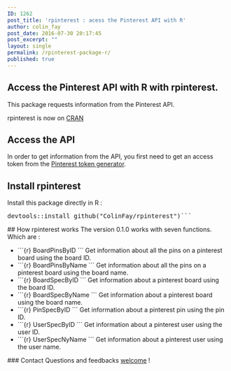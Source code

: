 ```yaml
---
ID: 1262
post_title: 'rpinterest : acess the Pinterest API with R'
author: colin_fay
post_date: 2016-07-30 20:17:45
post_excerpt: ""
layout: single
permalink: /rpinterest-package-r/
published: true
---
```

## Access the Pinterest API with R with rpinterest. <!--more-->
This package requests information from the Pinterest API.

rpinterest is now on <a href="https://cran.r-project.org/web/packages/rpinterest/index.html">CRAN</a>
## Access the API
In order to get information from the API, you first need to get an access token from the <a href="https://developers.pinterest.com/tools/access_token/">Pinterest token generator</a>.
## Install rpinterest
Install this package directly in R :
<div class="highlight highlight-source-r">
<pre><span class="pl-e">devtools<span class="pl-k">::install_github(<span class="pl-s"><span class="pl-pds">"ColinFay/rpinterest<span class="pl-pds">")```
</div>
## How rpinterest works
The version 0.1.0 works with seven functions. Which are :
<ul>
 	<li>```{r} 
BoardPinsByID
``` Get information about all the pins on a pinterest board using the board ID.</li>
 	<li>```{r} 
BoardPinsByName
``` Get information about all the pins on a pinterest board using the board name.</li>
 	<li>```{r} 
BoardSpecByID
``` Get information about a pinterest board using the board ID.</li>
 	<li>```{r} 
BoardSpecByName
``` Get information about a pinterest board using the board name.</li>
 	<li>```{r} 
PinSpecByID
``` Get information about a pinterest pin using the pin ID.</li>
 	<li>```{r} 
UserSpecByID
``` Get information about a pinterest user using the user ID.</li>
 	<li>```{r} 
UserSpecNyName
``` Get information about a pinterest user using the user name.</li>
</ul>
### Contact
Questions and feedbacks <a href="mailto:contact@colinfay.me">welcome</a> !
